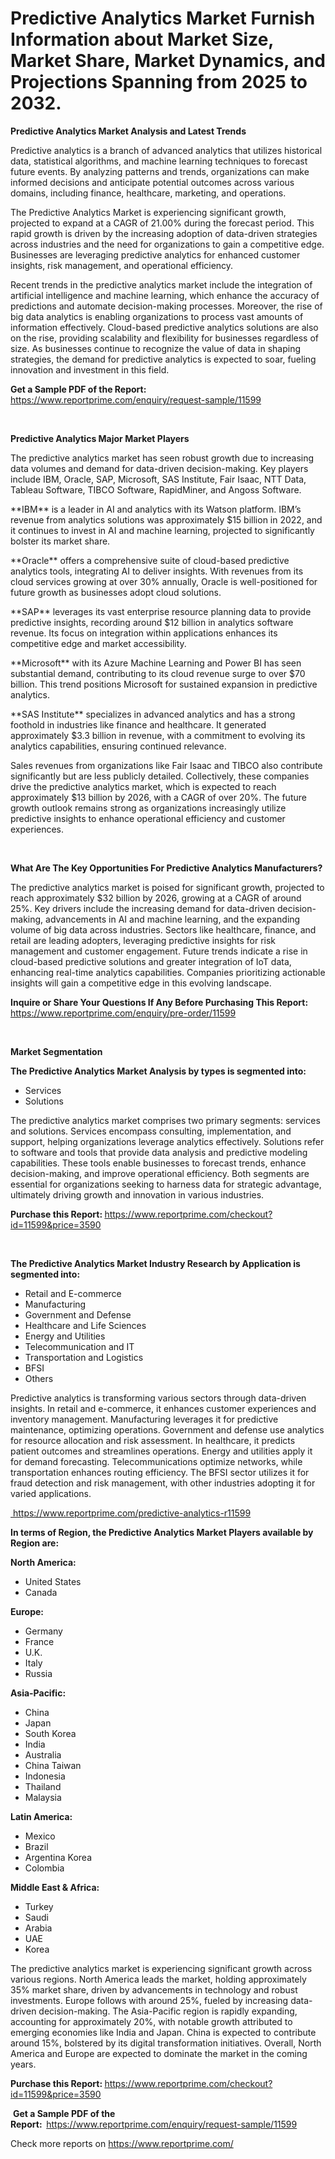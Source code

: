 <p><h1>Predictive Analytics Market Furnish Information about Market Size, Market Share, Market Dynamics, and Projections Spanning from 2025 to 2032.</h1></p><p><strong>Predictive Analytics Market Analysis and Latest Trends</strong></p>
<p><p>Predictive analytics is a branch of advanced analytics that utilizes historical data, statistical algorithms, and machine learning techniques to forecast future events. By analyzing patterns and trends, organizations can make informed decisions and anticipate potential outcomes across various domains, including finance, healthcare, marketing, and operations.</p><p>The Predictive Analytics Market is experiencing significant growth, projected to expand at a CAGR of 21.00% during the forecast period. This rapid growth is driven by the increasing adoption of data-driven strategies across industries and the need for organizations to gain a competitive edge. Businesses are leveraging predictive analytics for enhanced customer insights, risk management, and operational efficiency.</p><p>Recent trends in the predictive analytics market include the integration of artificial intelligence and machine learning, which enhance the accuracy of predictions and automate decision-making processes. Moreover, the rise of big data analytics is enabling organizations to process vast amounts of information effectively. Cloud-based predictive analytics solutions are also on the rise, providing scalability and flexibility for businesses regardless of size. As businesses continue to recognize the value of data in shaping strategies, the demand for predictive analytics is expected to soar, fueling innovation and investment in this field.</p></p>
<p><strong>Get a Sample PDF of the Report:&nbsp;</strong> <a href="https://www.reportprime.com/enquiry/request-sample/11599?utm_campaign=3221&utm_medium=2&utm_source=Github&utm_content=ia&utm_term=21032025&utm_id=predictive-analytics">https://www.reportprime.com/enquiry/request-sample/11599</a></p>
<p>&nbsp;</p>
<p><strong>Predictive Analytics Major Market Players</strong></p>
<p><p>The predictive analytics market has seen robust growth due to increasing data volumes and demand for data-driven decision-making. Key players include IBM, Oracle, SAP, Microsoft, SAS Institute, Fair Isaac, NTT Data, Tableau Software, TIBCO Software, RapidMiner, and Angoss Software.</p><p>**IBM** is a leader in AI and analytics with its Watson platform. IBM’s revenue from analytics solutions was approximately $15 billion in 2022, and it continues to invest in AI and machine learning, projected to significantly bolster its market share.</p><p>**Oracle** offers a comprehensive suite of cloud-based predictive analytics tools, integrating AI to deliver insights. With revenues from its cloud services growing at over 30% annually, Oracle is well-positioned for future growth as businesses adopt cloud solutions.</p><p>**SAP** leverages its vast enterprise resource planning data to provide predictive insights, recording around $12 billion in analytics software revenue. Its focus on integration within applications enhances its competitive edge and market accessibility.</p><p>**Microsoft** with its Azure Machine Learning and Power BI has seen substantial demand, contributing to its cloud revenue surge to over $70 billion. This trend positions Microsoft for sustained expansion in predictive analytics.</p><p>**SAS Institute** specializes in advanced analytics and has a strong foothold in industries like finance and healthcare. It generated approximately $3.3 billion in revenue, with a commitment to evolving its analytics capabilities, ensuring continued relevance.</p><p>Sales revenues from organizations like Fair Isaac and TIBCO also contribute significantly but are less publicly detailed. Collectively, these companies drive the predictive analytics market, which is expected to reach approximately $13 billion by 2026, with a CAGR of over 20%. The future growth outlook remains strong as organizations increasingly utilize predictive insights to enhance operational efficiency and customer experiences.</p></p>
<p>&nbsp;</p>
<p><strong>What Are The Key Opportunities For Predictive Analytics Manufacturers?</strong></p>
<p><p>The predictive analytics market is poised for significant growth, projected to reach approximately $32 billion by 2026, growing at a CAGR of around 25%. Key drivers include the increasing demand for data-driven decision-making, advancements in AI and machine learning, and the expanding volume of big data across industries. Sectors like healthcare, finance, and retail are leading adopters, leveraging predictive insights for risk management and customer engagement. Future trends indicate a rise in cloud-based predictive solutions and greater integration of IoT data, enhancing real-time analytics capabilities. Companies prioritizing actionable insights will gain a competitive edge in this evolving landscape.</p></p>
<p><strong>Inquire or Share Your Questions If Any Before Purchasing This Report:</strong> <a href="https://www.reportprime.com/enquiry/pre-order/11599?utm_campaign=3221&utm_medium=2&utm_source=Github&utm_content=ia&utm_term=21032025&utm_id=predictive-analytics">https://www.reportprime.com/enquiry/pre-order/11599</a></p>
<p>&nbsp;</p>
<p><strong>Market Segmentation</strong></p>
<p><strong>The Predictive Analytics Market Analysis by types is segmented into:</strong></p>
<p><ul><li>Services</li><li>Solutions</li></ul></p>
<p><p>The predictive analytics market comprises two primary segments: services and solutions. Services encompass consulting, implementation, and support, helping organizations leverage analytics effectively. Solutions refer to software and tools that provide data analysis and predictive modeling capabilities. These tools enable businesses to forecast trends, enhance decision-making, and improve operational efficiency. Both segments are essential for organizations seeking to harness data for strategic advantage, ultimately driving growth and innovation in various industries.</p></p>
<p><strong>Purchase this Report:&nbsp;</strong><a href="https://www.reportprime.com/checkout?id=11599&price=3590&utm_campaign=3221&utm_medium=2&utm_source=Github&utm_content=ia&utm_term=21032025&utm_id=predictive-analytics">https://www.reportprime.com/checkout?id=11599&price=3590</a></p>
<p>&nbsp;</p>
<p><strong>The Predictive Analytics Market Industry Research by Application is segmented into:</strong></p>
<p><ul><li>Retail and E-commerce</li><li>Manufacturing</li><li>Government and Defense</li><li>Healthcare and Life Sciences</li><li>Energy and Utilities</li><li>Telecommunication and IT</li><li>Transportation and Logistics</li><li>BFSI</li><li>Others</li></ul></p>
<p><p>Predictive analytics is transforming various sectors through data-driven insights. In retail and e-commerce, it enhances customer experiences and inventory management. Manufacturing leverages it for predictive maintenance, optimizing operations. Government and defense use analytics for resource allocation and risk assessment. In healthcare, it predicts patient outcomes and streamlines operations. Energy and utilities apply it for demand forecasting. Telecommunications optimize networks, while transportation enhances routing efficiency. The BFSI sector utilizes it for fraud detection and risk management, with other industries adopting it for varied applications.</p></p>
<p><a href="https://www.reportprime.com/predictive-analytics-r11599?utm_campaign=3221&utm_medium=2&utm_source=Github&utm_content=ia&utm_term=21032025&utm_id=predictive-analytics">&nbsp;https://www.reportprime.com/predictive-analytics-r11599</a></p>
<p><strong>In terms of Region, the Predictive Analytics Market Players available by Region are:</strong></p>
<p>
    <p> <strong> North America: </strong>
        <ul>
            <li>United States</li>
            <li>Canada</li>
        </ul>
        </p> 
    <p> <strong> Europe: </strong>
        <ul>
            <li>Germany</li>
            <li>France</li>
            <li>U.K.</li>
            <li>Italy</li>
            <li>Russia</li>
        </ul>
        </p> 
    <p> <strong> Asia-Pacific: </strong>
        <ul>
            <li>China</li>
            <li>Japan</li>
            <li>South Korea</li>
            <li>India</li>
            <li>Australia</li>
            <li>China Taiwan</li>
            <li>Indonesia</li>
            <li>Thailand</li>
            <li>Malaysia</li>
        </ul>
        </p> 
    <p> <strong> Latin America: </strong>
        <ul>
            <li>Mexico</li>
            <li>Brazil</li>
            <li>Argentina Korea</li>
            <li>Colombia</li>
        </ul>
        </p> 
    <p> <strong> Middle East & Africa: </strong>
        <ul>
            <li>Turkey</li>
            <li>Saudi</li>
            <li>Arabia</li>
            <li>UAE</li>
            <li>Korea</li>
        </ul>
    </p>
    </p>
<p><p>The predictive analytics market is experiencing significant growth across various regions. North America leads the market, holding approximately 35% market share, driven by advancements in technology and robust investments. Europe follows with around 25%, fueled by increasing data-driven decision-making. The Asia-Pacific region is rapidly expanding, accounting for approximately 20%, with notable growth attributed to emerging economies like India and Japan. China is expected to contribute around 15%, bolstered by its digital transformation initiatives. Overall, North America and Europe are expected to dominate the market in the coming years.</p></p>
<p><strong>Purchase this Report: </strong><a href="https://www.reportprime.com/checkout?id=11599&price=3590&utm_campaign=3221&utm_medium=2&utm_source=Github&utm_content=ia&utm_term=21032025&utm_id=predictive-analytics">https://www.reportprime.com/checkout?id=11599&price=3590</a></p>
<p>&nbsp;<strong>Get a Sample PDF of the Report:&nbsp;&nbsp;</strong><a href="https://www.reportprime.com/enquiry/request-sample/11599?utm_campaign=3221&utm_medium=2&utm_source=Github&utm_content=ia&utm_term=21032025&utm_id=predictive-analytics">https://www.reportprime.com/enquiry/request-sample/11599</a></p>
<p><strong></strong></p>
<p>Check more reports on <a href="https://www.reportprime.com/?utm_campaign=3221&utm_medium=2&utm_source=Github&utm_content=ia&utm_term=21032025&utm_id=predictive-analytics">https://www.reportprime.com/</a></p>